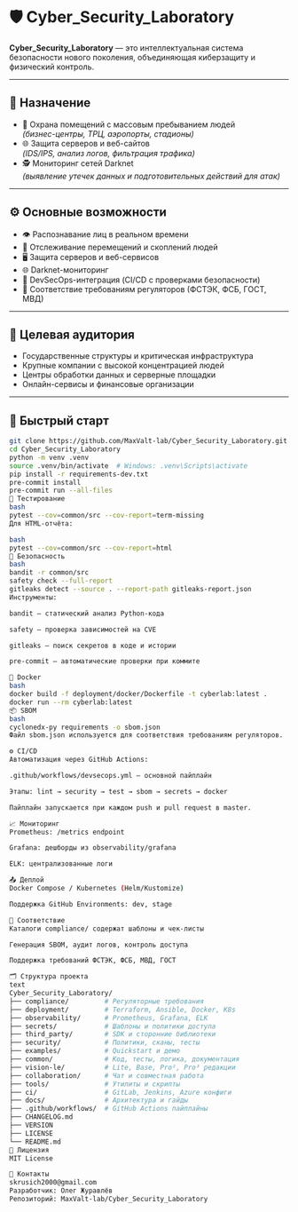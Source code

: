 # 🛡 Cyber_Security_Laboratory

**Cyber_Security_Laboratory** — это интеллектуальная система безопасности нового поколения, объединяющая киберзащиту и физический контроль.

---

## 🎯 Назначение

- 🏢 Охрана помещений с массовым пребыванием людей  
  *(бизнес-центры, ТРЦ, аэропорты, стадионы)*  
- 🌐 Защита серверов и веб-сайтов  
  *(IDS/IPS, анализ логов, фильтрация трафика)*  
- 🕵️ Мониторинг сетей Darknet  
  *(выявление утечек данных и подготовительных действий для атак)*  

---

## ⚙️ Основные возможности

- 👁 Распознавание лиц в реальном времени  
- 🚶 Отслеживание перемещений и скоплений людей  
- 🖥 Защита серверов и веб-сервисов  
- 🌐 Darknet-мониторинг  
- 📡 DevSecOps-интеграция (CI/CD с проверками безопасности)  
- 🧾 Соответствие требованиям регуляторов (ФСТЭК, ФСБ, ГОСТ, МВД)  

---

## 👥 Целевая аудитория

- Государственные структуры и критическая инфраструктура  
- Крупные компании с высокой концентрацией людей  
- Центры обработки данных и серверные площадки  
- Онлайн-сервисы и финансовые организации  

---

## 🚀 Быстрый старт

```bash
git clone https://github.com/MaxValt-lab/Cyber_Security_Laboratory.git
cd Cyber_Security_Laboratory
python -m venv .venv
source .venv/bin/activate  # Windows: .venv\Scripts\activate
pip install -r requirements-dev.txt
pre-commit install
pre-commit run --all-files
🧪 Тестирование
bash
pytest --cov=common/src --cov-report=term-missing
Для HTML-отчёта:

bash
pytest --cov=common/src --cov-report=html
🔐 Безопасность
bash
bandit -r common/src
safety check --full-report
gitleaks detect --source . --report-path gitleaks-report.json
Инструменты:

bandit — статический анализ Python-кода

safety — проверка зависимостей на CVE

gitleaks — поиск секретов в коде и истории

pre-commit — автоматические проверки при коммите

🐳 Docker
bash
docker build -f deployment/docker/Dockerfile -t cyberlab:latest .
docker run --rm cyberlab:latest
📦 SBOM
bash
cyclonedx-py requirements -o sbom.json
Файл sbom.json используется для соответствия требованиям регуляторов.

⚙️ CI/CD
Автоматизация через GitHub Actions:

.github/workflows/devsecops.yml — основной пайплайн

Этапы: lint → security → test → sbom → secrets → docker

Пайплайн запускается при каждом push и pull request в master.

📈 Мониторинг
Prometheus: /metrics endpoint

Grafana: дешборды из observability/grafana

ELK: централизованные логи

📤 Деплой
Docker Compose / Kubernetes (Helm/Kustomize)

Поддержка GitHub Environments: dev, stage

📜 Соответствие
Каталоги compliance/ содержат шаблоны и чек-листы

Генерация SBOM, аудит логов, контроль доступа

Поддержка требований ФСТЭК, ФСБ, МВД, ГОСТ

🗂 Структура проекта
text
Cyber_Security_Laboratory/
├── compliance/         # Регуляторные требования
├── deployment/         # Terraform, Ansible, Docker, K8s
├── observability/      # Prometheus, Grafana, ELK
├── secrets/            # Шаблоны и политики доступа
├── third_party/        # SDK и сторонние библиотеки
├── security/           # Политики, сканы, тесты
├── examples/           # Quickstart и демо
├── common/             # Код, тесты, логика, документация
├── vision-le/          # Lite, Base, Pro², Pro³ редакции
├── collaboration/      # Чат и совместная работа
├── tools/              # Утилиты и скрипты
├── ci/                 # GitLab, Jenkins, Azure конфиги
├── docs/               # Архитектура и гайды
├── .github/workflows/  # GitHub Actions пайплайны
├── CHANGELOG.md
├── VERSION
├── LICENSE
└── README.md
🧾 Лицензия
MIT License

🤝 Контакты
skrusich2000@gmail.com
Разработчик: Олег Журавлёв
Репозиторий: MaxValt-lab/Cyber_Security_Laboratory
